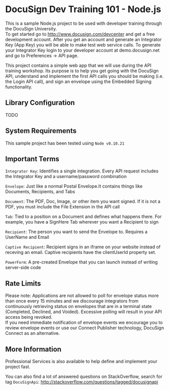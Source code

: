DocuSign Dev Training 101 - Node.js
================================

This is a sample Node.js project to be used with developer training through the DocuSign University.  
To get started go to <a href="http://www.docusign.com/devcenter">http://www.docusign.com/devcenter</a> and get
a free development account.  After you get an account and generate an Integrator Key (App Key) 
you will be able to make test web service calls.  To generate your Integrator Key login to your developer 
account at demo.docusign.net and go to Preferences -> API page.

This project contains a simple web app that we will use during the API training workshop.  Its purpose is to help
you get going with the DocuSign API, understand and implement the first API calls you should be making (i.e. the Login
API call), and sign an envelope using the Embedded Signing functionality. 


Library Configuration
-------------------------

TODO


System Requirements
-------------------------

This sample project has been tested using `Node v0.10.21`


Important Terms
-------------------------

`Integrator Key`: Identifies a single integration. Every API 
request includes the Integrator Key and a 
username/password combination

`Envelope`: Just like a normal Postal Envelope.It contains 
things like Documents, Recipients, and Tabs

`Document`: The PDF, Doc, Image, or other item you want 
signed. If it is not a PDF, you must include the File 
Extension in the API call

`Tab`: Tied to a position on a Document and defines what 
happens there. For example, you have a SignHere Tab 
wherever you want a Recipient to sign

`Recipient`: The person you want to send the Envelope 
to. Requires a UserName and Email

`Captive Recipient`: Recipient signs in an iframe on your 
website instead of receving an email.  Captive recipients have the
clientUserId property set.

`PowerForm`: A pre-created Envelope that you can launch
instead of writing server-side code

Rate Limits
-------------------------

Please note: Applications are not allowed to poll for envelope status more
than once every 15 minutes and we discourage integrators from continuously
retrieving status on envelopes that are in a terminal state (Completed, 
Declined, and Voided).  Excessive polling will result in your API access 
being revoked.  
If you need immediate notification of envelope events we encourage you to 
review envelope events or use our Connect Publisher technology, DocuSign 
Connect as an alternative.

More Information
-------------------------

Professional Services is also available to help define and implement your
project fast. 

You can also find a lot of answered questions on StackOverflow, search for tag `DocuSignApi`:
http://stackoverflow.com/questions/tagged/docusignapi
